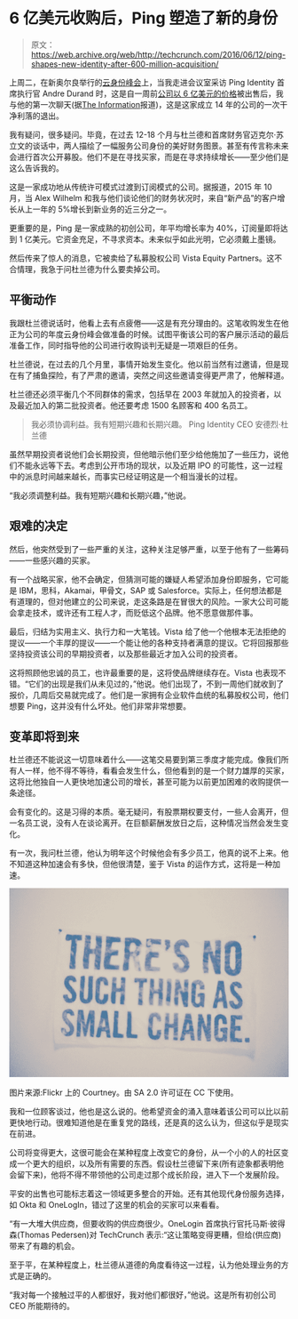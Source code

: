 # 6 亿美元收购后，Ping 塑造了新的身份

> 原文：<https://web.archive.org/web/http://techcrunch.com/2016/06/12/ping-shapes-new-identity-after-600-million-acquisition/>

上周二，在新奥尔良举行的[云身份峰会](https://web.archive.org/web/20230326052129/https://www.cloudidentitysummit.com/en/index.html)上，当我走进会议室采访 Ping Identity 首席执行官 Andre Durand 时，这是自一周前[公司以 6 亿美元的价格](https://web.archive.org/web/20230326052129/https://techcrunch.com/2016/06/03/are-buyouts-the-new-ipos/)被出售后，我与他的第一次聊天(据[The Information](https://web.archive.org/web/20230326052129/https://www.theinformation.com/private-equity-pushes-up-prices-for-software-firms)报道)，这是这家成立 14 年的公司的一次干净利落的退出。

我有疑问，很多疑问。毕竟，在过去 12-18 个月与杜兰德和首席财务官迈克尔·苏立文的谈话中，两人描绘了一幅服务公司身份的美好财务图景。甚至有传言称未来会进行首次公开募股。他们不是在寻找买家，而是在寻求持续增长——至少他们是这么告诉我的。

这是一家成功地从传统许可模式过渡到订阅模式的公司。据报道，2015 年 10 月，当 Alex Wilhelm 和我与他们谈论他们的财务状况时，来自“新产品”的客户增长从上一年的 5%增长到新业务的近三分之一。

更重要的是，Ping 是一家成熟的初创公司，年平均增长率为 40%，订阅量即将达到 1 亿美元。它资金充足，不寻求资本。未来似乎如此光明，它必须戴上墨镜。

然后传来了惊人的消息，它被卖给了私募股权公司 Vista Equity Partners。这不合情理，我急于问杜兰德为什么要卖掉公司。

## 平衡动作

我跟杜兰德说话时，他看上去有点疲倦——这是有充分理由的。这笔收购发生在他正为公司的年度云身份峰会做准备的时候。试图平衡该公司的客户展示活动的最后准备工作，同时指导他的公司进行收购谈判无疑是一项艰巨的任务。

杜兰德说，在过去的几个月里，事情开始发生变化。他以前当然有过邀请，但是现在有了捕鱼探险，有了严肃的邀请，突然之间这些邀请变得更严肃了，他解释道。

杜兰德还必须平衡几个不同群体的需求，包括早在 2003 年就加入的投资者，以及最近加入的第二批投资者。他还要考虑 1500 名顾客和 400 名员工。

> 我必须协调利益。我有短期兴趣和长期兴趣。 Ping Identity CEO 安德烈·杜兰德

虽然早期投资者说他们会长期投资，但他暗示他们至少给他施加了一些压力，说他们不能永远等下去。考虑到公开市场的现状，以及近期 IPO 的可能性，这一过程中的派息时间越来越长，而事实已经证明这是一个相当漫长的过程。

“我必须调整利益。我有短期兴趣和长期兴趣，”他说。

## 艰难的决定

然后，他突然受到了一些严重的关注，这种关注足够严重，以至于他有了一些筹码——一些感兴趣的买家。

有一个战略买家，他不会确定，但猜测可能的嫌疑人希望添加身份即服务，它可能是 IBM，思科，Akamai，甲骨文，SAP 或 Salesforce。实际上，任何想法都是有道理的，但对他建立的公司来说，走这条路是在冒很大的风险。一家大公司可能会拿走技术，或许还有工程人才，而贬低这个品牌。他不愿意做那件事。

最后，归结为实用主义、执行力和一大笔钱。Vista 给了他一个他根本无法拒绝的提议——一个丰厚的提议——一个能让他的各种支持者满意的提议。它将回报那些坚持投资该公司的早期投资者，以及那些最近才加入公司的投资者。

这将照顾他忠诚的员工，也许最重要的是，这将使品牌继续存在。Vista 也表现不错。“它们的出现是我们从未见过的，”他说。他们出现了，不到一周他们就收到了报价，几周后交易就完成了。他们是一家拥有企业软件血统的私募股权公司，他们想要 Ping，这并没有什么坏处。他们非常非常想要。

## 变革即将到来

杜兰德还不能说这一切意味着什么——这笔交易要到第三季度才能完成。像我们所有人一样，他不得不等待，看看会发生什么，但他看到的是一个财力雄厚的买家，这将比他独自一人更快地加速公司的增长，甚至可能为以前更加困难的收购提供一条途径。

会有变化的。这是习得的本质。毫无疑问，有股票期权要支付，一些人会离开，但一名员工说，没有人在谈论离开。在巨额薪酬发放日之后，这种情况当然会发生变化。

有一次，我问杜兰德，他认为明年这个时候他会有多少员工，他真的说不上来。他不知道这种加速会有多快，但他很清楚，鉴于 Vista 的运作方式，这将是一种加速。

![There's no such thing as small change](img/91e96743e1750fb4c25dc49fca841866.png)

图片来源:Flickr 上的 Courtney。由 SA 2.0 许可证在 CC 下使用。

我和一位顾客谈过，他也是这么说的。他希望资金的涌入意味着该公司可以比以前更快地行动。很难知道他是在重复党的路线，还是真的这么认为，但这似乎是现实在前进。

公司将变得更大，这很可能会在某种程度上改变它的身份，从一个小的人的社区变成一个更大的组织，以及所有需要的东西。假设杜兰德留下来(所有迹象都表明他会留下来)，他将不得不带领他的公司走过那个成长阶段，进入下一个发展阶段。

平安的出售也可能标志着这一领域更多整合的开始。还有其他现代身份服务选择，如 Okta 和 OneLogIn，错过了这里的机会的买家可以来看看。

“有一大堆大供应商，但要收购的供应商很少。OneLogin 首席执行官托马斯·彼得森(Thomas Pedersen)对 TechCrunch 表示:“这让策略变得更糟，但给(供应商)带来了有趣的机会。

至于平，在某种程度上，杜兰德从道德的角度看待这一过程，认为他处理业务的方式是正确的。

“我对每一个接触过平的人都很好，我对他们都很好，”他说。这是所有初创公司 CEO 所能期待的。